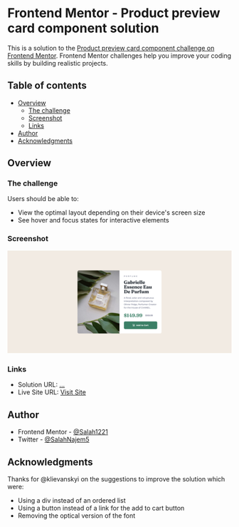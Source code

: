 # Frontend Mentor - Product preview card component solution

This is a solution to the [Product preview card component challenge on Frontend Mentor](https://www.frontendmentor.io/challenges/product-preview-card-component-GO7UmttRfa). Frontend Mentor challenges help you improve your coding skills by building realistic projects.

## Table of contents

- [Overview](#overview)
  - [The challenge](#the-challenge)
  - [Screenshot](#screenshot)
  - [Links](#links)
- [Author](#author)
- [Acknowledgments](#acknowledgments)

## Overview

### The challenge

Users should be able to:

- View the optimal layout depending on their device's screen size
- See hover and focus states for interactive elements

### Screenshot

![](./screenshot.png)

### Links

- Solution URL: [...](https://github.com/Salah1221/Product-Preview-Card)
- Live Site URL: [Visit Site](https://salah1221.github.io/Product-Preview-Card/)

## Author

- Frontend Mentor - [@Salah1221](https://www.frontendmentor.io/profile/Salah1221)
- Twitter - [@SalahNajem5](https://www.twitter.com/SalahNajem5)

## Acknowledgments

Thanks for @klievanskyi on the suggestions to improve the solution which were:

- Using a div instead of an ordered list
- Using a button instead of a link for the add to cart button
- Removing the optical version of the font
